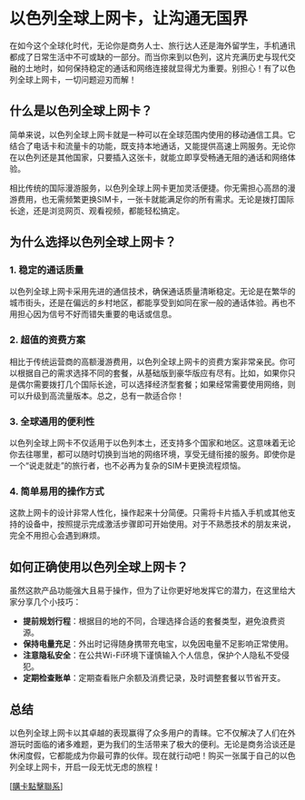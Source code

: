 # 以色列全球上网卡，让沟通无国界

在如今这个全球化时代，无论你是商务人士、旅行达人还是海外留学生，手机通讯都成了日常生活中不可或缺的一部分。而当你来到以色列，这片充满历史与现代交融的土地时，如何保持稳定的通话和网络连接就显得尤为重要。别担心！有了以色列全球上网卡，一切问题迎刃而解！

## 什么是以色列全球上网卡？

简单来说，以色列全球上网卡就是一种可以在全球范围内使用的移动通信工具。它结合了电话卡和流量卡的功能，既支持本地通话，又能提供高速上网服务。无论你在以色列还是其他国家，只要插入这张卡，就能立即享受畅通无阻的通话和网络体验。

相比传统的国际漫游服务，以色列全球上网卡更加灵活便捷。你无需担心高昂的漫游费用，也无需频繁更换SIM卡，一张卡就能满足你的所有需求。无论是拨打国际长途，还是浏览网页、观看视频，都能轻松搞定。

## 为什么选择以色列全球上网卡？

### 1. 稳定的通话质量

以色列全球上网卡采用先进的通信技术，确保通话质量清晰稳定。无论是在繁华的城市街头，还是在偏远的乡村地区，都能享受到如同在家一般的通话体验。再也不用担心因为信号不好而错失重要的电话或信息。

### 2. 超值的资费方案

相比于传统运营商的高额漫游费用，以色列全球上网卡的资费方案非常亲民。你可以根据自己的需求选择不同的套餐，从基础版到豪华版应有尽有。比如，如果你只是偶尔需要拨打几个国际长途，可以选择经济型套餐；如果经常需要使用网络，则可以升级到高流量版本。总之，总有一款适合你！

### 3. 全球通用的便利性

以色列全球上网卡不仅适用于以色列本土，还支持多个国家和地区。这意味着无论你去往哪里，都可以随时切换到当地的网络环境，享受无缝衔接的服务。即使你是一个“说走就走”的旅行者，也不必再为复杂的SIM卡更换流程烦恼。

### 4. 简单易用的操作方式

这款上网卡的设计非常人性化，操作起来十分简便。只需将卡片插入手机或其他支持的设备中，按照提示完成激活步骤即可开始使用。对于不熟悉技术的朋友来说，完全不用担心会遇到麻烦。

## 如何正确使用以色列全球上网卡？

虽然这款产品功能强大且易于操作，但为了让你更好地发挥它的潜力，在这里给大家分享几个小技巧：

- **提前规划行程**：根据目的地的不同，合理选择合适的套餐类型，避免浪费资源。
- **保持电量充足**：外出时记得随身携带充电宝，以免因电量不足影响正常使用。
- **注意隐私安全**：在公共Wi-Fi环境下谨慎输入个人信息，保护个人隐私不受侵犯。
- **定期检查账单**：定期查看账户余额及消费记录，及时调整套餐以节省开支。

## 总结

以色列全球上网卡以其卓越的表现赢得了众多用户的青睐。它不仅解决了人们在外游玩时面临的诸多难题，更为我们的生活带来了极大的便利。无论是商务洽谈还是休闲度假，它都能成为你最可靠的伙伴。现在就行动吧！购买一张属于自己的以色列全球上网卡，开启一段无忧无虑的旅程！

[[購卡點擊聯系](https://t.me/s/esim1088)]